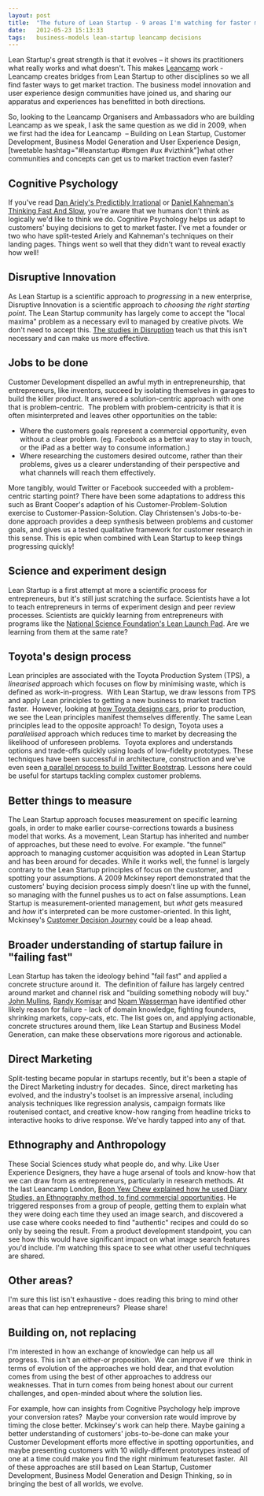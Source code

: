 ```yaml
---
layout: post
title:  "The future of Lean Startup - 9 areas I'm watching for faster market traction"
date:   2012-05-23 15:13:33
tags:   business-models lean-startup leancamp decisions
---
```


Lean Startup's great strength is that it evolves – it shows its practitioners what really works and what doesn't. This makes <a href="http://leanca.mp">Leancamp</a> work - Leancamp creates bridges from Lean Startup to other disciplines so we all find faster ways to get market traction. The business model innovation and user experience design communities have joined us, and sharing our apparatus and experiences has benefitted in both directions.

So, looking to the Leancamp Organisers and Ambassadors who are building Leancamp as we speak, I ask the same question as we did in 2009, when we first had the idea for Leancamp  – Building on Lean Startup, Customer Development, Business Model Generation and User Experience Design, [tweetable hashtag="#leanstartup #bmgen #ux #vizthink"]what other communities and concepts can get us to market traction even faster?
<h2><strong>Cognitive Psychology</strong></h2>
If you've read <a href="http://danariely.com/tag/predictably-irrational/">Dan Ariely's Predictibly Irrational</a> or <a href="http://www.amazon.com/Thinking-Fast-Slow-Daniel-Kahneman/dp/1846140552">Daniel Kahneman's Thinking Fast And Slow</a>, you're aware that we humans don't think as logically we'd like to think we do. Cognitive Psychology helps us adapt to customers' buying decisions to get to market faster. I've met a founder or two who have split-tested Ariely and Kahneman's techniques on their landing pages. Things went so well that they didn't want to reveal exactly how well!
<h2><strong>Disruptive Innovation</strong></h2>
As Lean Startup is a scientific approach to <em>progressing</em> in a new enterprise, Disruptive Innovation is a scientific approach to <em>choosing the right starting point</em>. The Lean Startup community has largely come to accept the "local maxima" problem as a necessary evil to managed by creative pivots. We don't need to accept this. <a href="http://www.amazon.com/The-Innovators-Solution-Sustaining-Successful/dp/1578518520">The studies in Disruption</a> teach us that this isn't necessary and can make us more effective.
<h2><strong>Jobs to be done</strong></h2>
Customer Development dispelled an awful myth in entrepreneurship, that entrepreneurs, like inventors, succeed by isolating themselves in garages to build the killer product. It answered a solution-centric approach with one that is problem-centric.  The problem with problem-centricity is that it is often misinterpreted and leaves other opportunities on the table:
<ul>
	<li>Where the customers goals represent a commercial opportunity, even without a clear problem. (eg. Facebook as a better way to stay in touch, or the iPad as a better way to consume information.)</li>
	<li>Where researching the customers desired outcome, rather than their problems, gives us a clearer understanding of their perspective and what channels will reach them effectively.</li>
</ul>
More tangibly, would Twitter or Facebook succeeded with a problem-centric starting point? There have been some adaptations to address this such as Brant Cooper's adaption of his Customer-Problem-Solution exercise to Customer-Passion-Solution. Clay Christensen's Jobs-to-be-done approach provides a deep synthesis between problems and customer goals, and gives us a tested qualitative framework for customer research in this sense. This is epic when combined with Lean Startup to keep things progressing quickly!
<h2><strong>Science and experiment design</strong></h2>
Lean Startup is a first attempt at more a scientific process for entrepreneurs, but it's still just scratching the surface. Scientists have a lot to teach entrepreneurs in terms of experiment design and peer review processes. Scientists are quickly learning from entrepreneurs with programs like the <a href="http://steveblank.com/category/lean-launchpad/">National Science Foundation's Lean Launch Pad</a>. Are we learning from them at the same rate?
<h2><strong>Toyota's design process</strong></h2>
Lean principles are associated with the Toyota Production System (TPS), a <em>linearised</em> approach which focuses on flow by minimising waste, which is defined as work-in-progress.  With Lean Startup, we draw lessons from TPS and apply Lean principles to getting a new business to market traction faster.  However, looking at <a href="http://6sigma.mty.itesm.mx/Toyotas.pdf">how Toyota designs cars</a>, prior to production, we see the Lean principles manifest themselves differently. The same Lean principles lead to the opposite approach! To design, Toyota uses a <em>parallelised</em> approach which reduces time to market by decreasing the likelihood of unforeseen problems.  Toyota explores and understands options and trade-offs quickly using loads of low-fidelity prototypes. These techniques have been successful in architecture, construction and we've even seen <a href="http://www.alistapart.com/articles/building-twitter-bootstrap/">a parallel process to build Twitter Bootstrap</a>. Lessons here could be useful for startups tackling complex customer problems.
<h2><strong>Better things to measure </strong></h2>
The Lean Startup approach focuses measurement on specific learning goals, in order to make earlier course-corrections towards a business model that works. As a movement, Lean Startup has inherited and number of approaches, but these need to evolve. For example. "the funnel" approach to managing customer acquisition was adopted in Lean Startup and has been around for decades. While it works well, the funnel is largely contrary to the Lean Startup principles of focus on the customer, and spotting your assumptions. A 2009 Mckinsey report demonstrated that the customers' buying decision process simply doesn't line up with the funnel, so managing with the funnel pushes us to act on false assumptions. Lean Startup is measurement-oriented management, but <em>what</em> gets measured and <em>how</em> it's interpreted can be more customer-oriented. In this light, Mckinsey's <a href="http://www.mckinseyquarterly.com/The_consumer_decision_journey_2373">Customer Decision Journey</a> could be a leap ahead.
<h2><strong>Broader understanding of startup failure in "failing fast"</strong></h2>
Lean Startup has taken the ideology behind "fail fast" and applied a concrete structure around it.  The definition of failure has largely centred around market and channel risk and "building something nobody will buy." <a href="http://www.amazon.co.uk/The-New-Business-Road-Test/dp/0273663569">John Mullins</a>, <a href="http://www.amazon.co.uk/Getting-Plan-Breaking-Through-Business/dp/1422126692/ref=sr_1_1?s=books&amp;ie=UTF8&amp;qid=1337778836&amp;sr=1-1">Randy Komisar</a> and <a href="http://www.amazon.co.uk/The-Founders-Dilemmas-Anticipating-Entrepreneurship/dp/0691149135/ref=sr_1_1?s=books&amp;ie=UTF8&amp;qid=1337778956&amp;sr=1-1">Noam Wasserman</a> have identified other likely reason for failure - lack of domain knowledge, fighting founders, shrinking markets, copy-cats, etc. The list goes on, and applying actionable, concrete structures around them, like Lean Startup and Business Model Generation, can make these observations more rigorous and actionable.
<h2><strong>Direct Marketing</strong></h2>
Split-testing became popular in startups recently, but it's been a staple of the Direct Marketing industry for decades.  Since, direct marketing has evolved, and the industry's toolset is an impressive arsenal, including analysis techniques like regression analysis, campaign formats like routenised contact, and creative know-how ranging from headline tricks to interactive hooks to drive response. We've hardly tapped into any of that.
<h2><strong>Ethnography and Anthropology</strong></h2>
These Social Sciences study what people do, and why. Like User Experience Designers, they have a huge arsenal of tools and know-how that we can draw from as entrepreneurs, particularly in research methods. At the last Leancamp London, <a href="http://leanca.mp/2012/02/diary-studies-in-a-lean-startup-by-boonych/">Boon Yew Chew explained how he used Diary Studies, an Ethnography method, to find commercial opportunities</a>. He triggered responses from a group of people, getting them to explain what they were doing each time they used an image search, and discovered a use case where cooks needed to find "authentic" recipes and could do so only by seeing the result. From a product development standpoint, you can see how this would have significant impact on what image search features you'd include. I'm watching this space to see what other useful techniques are shared.
<h2>Other areas?</h2>
I'm sure this list isn't exhaustive - does reading this bring to mind other areas that can hep entrepreneurs?  Please share!
<h2><strong>Building on, not replacing</strong></h2>
I'm interested in how an exchange of knowledge can help us all progress. This isn't an either-or proposition.  We can improve if we  think in terms of evolution of the approaches we hold dear, and that evolution comes from using the best of other approaches to address our weaknesses. That in turn comes from being honest about our current challenges, and open-minded about where the solution lies.

For example, how can insights from Cognitive Psychology help improve your conversion rates?  Maybe your conversion rate would improve by timing the close better. Mckinsey's work can help there. Maybe gaining a better understanding of customers' jobs-to-be-done can make your Customer Development efforts more effective in spotting opportunities, and maybe presenting customers with 10 wildly-different prototypes instead of one at a time could make you find the right minimum featureset faster.  All of these approaches are still based on Lean Startup, Customer Development, Business Model Generation and Design Thinking, so in bringing the best of all worlds, we evolve.

&nbsp;

&nbsp;
